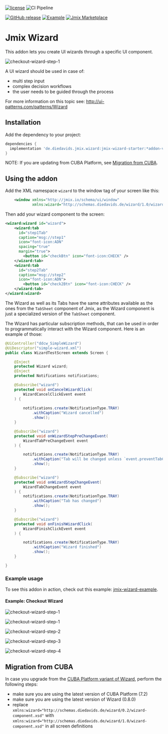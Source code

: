 [![license](https://img.shields.io/badge/license-Apache%20License%202.0-blue.svg?style=flat)](http://www.apache.org/licenses/LICENSE-2.0) 
![CI Pipeline](https://github.com/mariodavid/jmix-wizard/actions/workflows/test.yml/badge.svg)

[![GitHub release](https://img.shields.io/github/release/mariodavid/jmix-wizard.svg)](https://github.com/mariodavid/jmix-wizard/releases/)
[![Example](https://img.shields.io/badge/example-jmix--wizard--example-brightgreen)](https://github.com/mariodavid/jmix-wizard-example)
[![Jmix Marketplace](https://img.shields.io/badge/marketplace-jmix--wizard-orange)](https://www.jmix.io/marketplace/wizard)


# Jmix Wizard

This addon lets you create UI wizards through a specific UI component.

![checkout-wizard-step-1](img/1-customer.png)


A UI wizard should be used in case of:

* multi step input
* complex decision workflows
* the user needs to be guided through the process


For more information on this topic see: http://ui-patterns.com/patterns/Wizard


## Installation


Add the dependency to your project:

```groovy
dependencies {
  implementation 'de.diedavids.jmix.wizard:jmix-wizard-starter:*addon-version*'
}
```

NOTE: If you are updating from CUBA Platform, see [Migration from CUBA](#migration-from-cuba).

## Using the addon

Add the XML namespace `wizard` to the window tag of your screen like this:

```xml
    <window xmlns="http://jmix.io/schema/ui/window"
            xmlns:wizard="http://schemas.diedavids.de/wizard/1.0/wizard-component.xsd">
```

Then add your wizard component to the screen:

```xml
<wizard:wizard id="wizard">
    <wizard:tab
      id="step1Tab"
      caption="msg://step1"
      icon="font-icon:ADN"
      spacing="true"
      margin="true">
        <button id="checkBtn" icon="font-icon:CHECK" />
    </wizard:tab>
    <wizard:tab
      id="step2Tab"
      caption="msg://step2"
      icon="font-icon:ADN">
        <button id="check2Btn" icon="font-icon:CHECK" />
    </wizard:tab>
</wizard:wizard>
```

The Wizard as well as its Tabs have the same attributes available as the ones from the `TabSheet` component of Jmix, as the Wizard component is just a specialized version of the `TabSheet`  component.

The Wizard has particular subscription methods, that can be used in order to programmatically interact with
the Wizard component. Here is an example of those:

```java
@UiController("ddcw_SimpleWizard")
@UiDescriptor("simple-wizard.xml")
public class WizardTestScreen extends Screen {

    @Inject
    protected Wizard wizard;
    @Inject
    protected Notifications notifications;

    @Subscribe("wizard")
    protected void onCancelWizardClick(
        WizardCancelClickEvent event
    ) {
        
        notifications.create(NotificationType.TRAY)
            .withCaption("Wizard cancelled")
            .show();
    }

    @Subscribe("wizard")
    protected void onWizardStepPreChangeEvent(
        WizardTabPreChangeEvent event
    ) {

        notifications.create(NotificationType.TRAY)
            .withCaption("Tab will be changed unless `event.preventTabChange();` is called in here")
            .show();
    }

    @Subscribe("wizard")
    protected void onWizardStepChangeEvent(
        WizardTabChangeEvent event
    ) {
        notifications.create(NotificationType.TRAY)
            .withCaption("Tab has changed")
            .show();
    }

    @Subscribe("wizard")
    protected void onFinishWizardClick(
        WizardFinishClickEvent event
    ) {

        notifications.create(NotificationType.TRAY)
            .withCaption("Wizard finished")
            .show();
    }

}
```


### Example usage
To see this addon in action, check out this example: [jmix-wizard-example](https://github.com/mariodavid/jmix-wizard-example).

#### Example: Checkout Wizard


![checkout-wizard-step-1](img/1-customer.png)

![checkout-wizard-step-1](img/1-customer-validation.png)

![checkout-wizard-step-2](img/2-address.png)

![checkout-wizard-step-3](img/3-items.png)

![checkout-wizard-step-4](img/4-summary.png)


## Migration from CUBA

In case you upgrade from the [CUBA Platform variant of Wizard](https://github.com/mariodavid/cuba-component-wizard), perform the following steps:

* make sure you are using the latest version of CUBA Platform (7.2)
* make sure you are using the latest version of Wizard (0.8.0)
* replace `xmlns:wizard="http://schemas.diedavids.de/wizard/0.2/wizard-component.xsd"` with `xmlns:wizard="http://schemas.diedavids.de/wizard/1.0/wizard-component.xsd"` in all screen definitions
